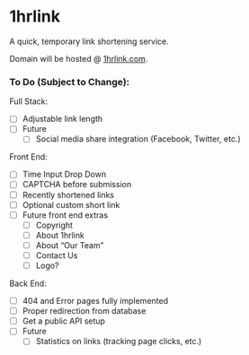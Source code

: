 # 1hrlink
A quick, temporary link shortening service.

Domain will be hosted @ [1hrlink.com](https://1hrlink.com).

### To Do (Subject to Change):
Full Stack:
- [ ] Adjustable link length
- [ ] Future
  - [ ] Social media share integration (Facebook, Twitter, etc.)

Front End:
- [ ] Time Input Drop Down
- [ ] CAPTCHA before submission
- [ ] Recently shortened links
- [ ] Optional custom short link
- [ ] Future front end extras
    - [ ] Copyright
    - [ ] About 1hrlink
    - [ ] About “Our Team”
    - [ ] Contact Us
    - [ ] Logo?
    
Back End:
- [ ] 404 and Error pages fully implemented
- [ ] Proper redirection from database
- [ ] Get a public API setup
- [ ] Future
    - [ ] Statistics on links (tracking page clicks, etc.)
